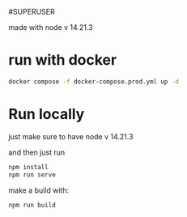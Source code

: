 #SUPERUSER

made with node v 14.21.3

# run with docker

```bash
docker compose -f docker-compose.prod.yml up -d
```

# Run locally

just make sure to have node v 14.21.3


and then just run
```bash
npm install
npm run serve
```

make a build with:

```bash
npm run build
```
